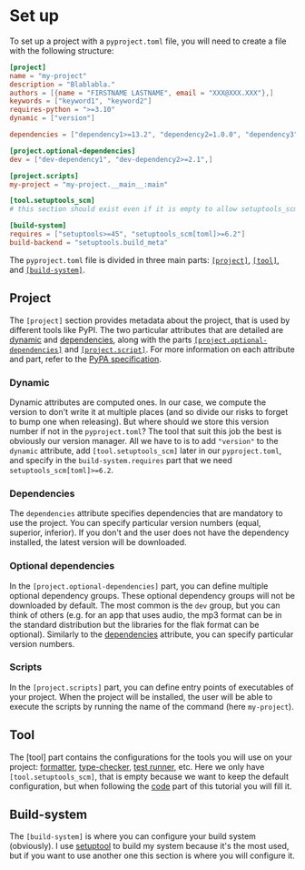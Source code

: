 # Set up

To set up a project with a `pyproject.toml` file, you will need to create a file with the following structure:

```toml
[project]
name = "my-project"
description = "Blablabla."
authors = [{name = "FIRSTNAME LASTNAME", email = "XXX@XXX.XXX"},]
keywords = ["keyword1", "keyword2"]
requires-python = ">=3.10"
dynamic = ["version"]

dependencies = ["dependency1>=13.2", "dependency2=1.0.0", "dependency3",]

[project.optional-dependencies]
dev = ["dev-dependency1", "dev-dependency2>=2.1",]

[project.scripts]
my-project = "my-project.__main__:main"

[tool.setuptools_scm]
# this section should exist even if it is empty to allow setuptools_scm to work

[build-system]
requires = ["setuptools>=45", "setuptools_scm[toml]>=6.2"]
build-backend = "setuptools.build_meta"
```

The `pyproject.toml` file is divided in three main parts: [`[project]`](#project), [`[tool]`](#tool), and [`[build-system]`](#build-system).

## Project

The `[project]` section provides metadata about the project, that is used by different tools like PyPI.
The two particular attributes that are detailed are [dynamic](#dynamic) and [dependencies](#dependencies), along with the parts [`[project.optional-dependencies]`](#optional-dependencies) and [`[project.script]`](#scripts).
For more information on each attribute and part, refer to the [PyPA specification](https://packaging.python.org/en/latest/specifications/declaring-project-metadata/).

### Dynamic

Dynamic attributes are computed ones.
In our case, we compute the version to don't write it at multiple places (and so divide our risks to forget to bump one when releasing).
But where should we store this version number if not in the `pyproject.toml`?
The tool that suit this job the best is obviously our version manager.
All we have to is to add `"version"` to the `dynamic` attribute, add `[tool.setuptools_scm]` later in our `pyproject.toml`, and specify in the `build-system.requires` part that we need `setuptools_scm[toml]>=6.2`.

### Dependencies

The `dependencies` attribute specifies dependencies that are mandatory to use the project.
You can specify particular version numbers (equal, superior, inferior).
If you don't and the user does not have the dependency installed, the latest version will be downloaded.

### Optional dependencies

In the `[project.optional-dependencies]` part, you can define multiple optional dependency groups.
These optional dependency groups will not be downloaded by default.
The most common is the `dev` group, but you can think of others (e.g. for an app that uses audio, the mp3 format can be in the standard distribution but the libraries for the flak format can be optional).
Similarly to the [dependencies](#dependencies) attribute, you can specify particular version numbers.

### Scripts

In the `[project.scripts]` part, you can define entry points of executables of your project.
When the project will be installed, the user will be able to execute the scripts by running the name of the command (here `my-project`).

## Tool

The [tool] part contains the configurations for the tools you will use on your project: [formatter](../code/format.md), [type-checker](../code/type-check.md), [test runner](../code/test/execution.md), etc.
Here we only have `[tool.setuptools_scm]`, that is empty because we want to keep the default configuration, but when following the [code](../code/README.md) part of this tutorial you will fill it.

## Build-system

The `[build-system]` is where you can configure your build system (obviously).
I use [setuptool](https://setuptools.pypa.io/en/latest/userguide/pyproject_config.html) to build my system because it's the most used, but if you want to use another one this section is where you will configure it.
